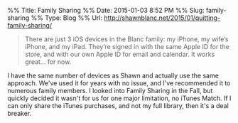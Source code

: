 %% Title: Family Sharing
%% Date: 2015-01-03 8:52 PM
%% Slug: family-sharing
%% Type: Blog
%% Url: http://shawnblanc.net/2015/01/quitting-family-sharing/

> There are just 3 iOS devices in the Blanc family: my iPhone, my wife’s iPhone, and my iPad. They’re signed in with the same Apple ID for the store, and with our own Apple ID for email and calendar. It works great… for now.

I have the same number of devices as Shawn and actually use the same approach. We've used it for years with no issue, and I've recommended it to numerous family members. I looked into Family Sharing in the Fall, but quickly decided it wasn't for us for one major limitation, no iTunes Match.  If I can only share the iTunes purchases, and not my full library, then it's a deal breaker.
